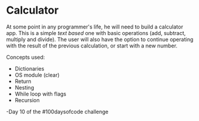# Calculator

At some point in any programmer's life, he will need to build a calculator app. This is a simple *text based* one with basic operations (add, subtract, multiply and divide). The user will also have the option to continue operating with the result of the previous calculation, or start with a new number.

Concepts used:
<ul>  
<li>Dictionaries</li>  
<li>OS module (clear)</li>  
<li>Return</li> 
<li>Nesting</li> 
<li>While loop with flags</li> 
<li>Recursion</li> 
</ul>

-Day 10 of the #100daysofcode challenge
